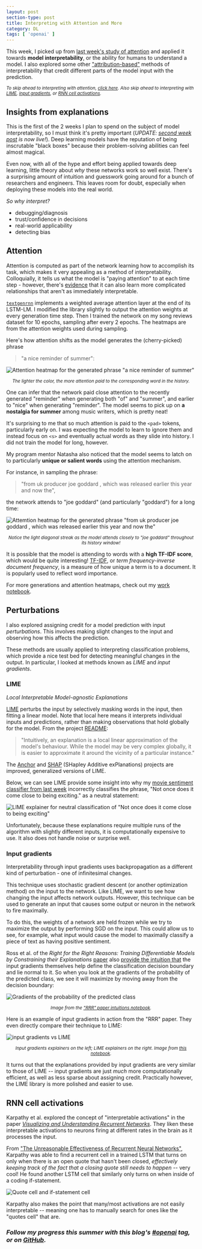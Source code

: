 ```yaml
---
layout: post
section-type: post
title: Interpreting with Attention and More
category: DL
tags: [ 'openai' ]
---
```


This week, I picked up from [last week's study of attention](/dl/2018/07/06/not-enough-attention#understanding-attention) and applied it towards **model interpretability**, or the ability for humans to understand a model. I also explored some other ["attribution-based"](https://distill.pub/2018/building-blocks/) methods of interpretability that credit different parts of the model input with the prediction.

<small>_To skip ahead to interpreting with attention, [click here](#attention). Also skip ahead to interpreting with [LIME](#lime), [input gradients](#input-gradients), or [RNN cell activations](#rnn-cell-activations)._</small>

## Insights from explanations

This is the first of the 2 weeks I plan to spend on the subject of model interpretability, so I must think it's pretty important (_UPDATE: [second week post](/dl/2018/07/21/bias-and-space) is now live!_). Deep learning models have the reputation of being inscrutable "black boxes" because their problem-solving abilities can feel almost magical.

Even now, with all of the hype and effort being applied towards deep learning, little theory about _why_ these networks work so well exist. There's a surprising amount of intuition and guesswork going around for a bunch of researchers and engineers. This leaves room for doubt, especially when deploying these models into the real world.

_So why interpret?_
- debugging/diagnosis
- trust/confidence in decisions
- real-world applicability
- detecting bias

## Attention

Attention is computed as part of the network learning how to accomplish its task, which makes it very appealing as a method of interpretability. Colloquially, it tells us what the model is "paying attention" to at each time step - however, there's [evidence](http://www.abigailsee.com/2017/08/30/four-deep-learning-trends-from-acl-2017-part-2.html#post-hoc-explainability) that it can also learn more complicated relationships that aren't as immediately interpretable.

[`textgenrnn`](https://github.com/minimaxir/textgenrnn) implements a weighted average attention layer at the end of its LSTM-LM. I modified the library slightly to output the attention weights at every generation time step. Then I trained the network on my song reviews dataset for 10 epochs, sampling after every 2 epochs. The heatmaps are from the attention weights used during sampling.

Here's how attention shifts as the model generates the (cherry-picked) phrase

> "a nice reminder of summer":

![Attention heatmap for the generated phrase "a nice reminder of summer"](/img/posts/attention-lm.png)
<small>_<center>The lighter the color, the more attention paid to the corresponding word in the history.</center>_</small>

One can infer that the network paid close attention to the recently generated "reminder" when generating both "of" and "summer", and earlier to "nice" when generating "reminder". The model seems to pick up on **a nostalgia for summer** among music writers, which is pretty neat!

It's surprising to me that so much attention is paid to the `<pad>` tokens, particularly early on. I was expecting the model to learn to ignore them and instead focus on `<s>` and eventually actual words as they slide into history. I did not train the model for long, however.

My program mentor Natasha also noticed that the model seems to latch on to particularly **unique or salient words** using the attention mechanism.

For instance, in sampling the phrase:

> "from uk producer joe goddard , which was released earlier this year and now the",

the network attends to "joe goddard" (and particularly "goddard") for a long time:

![Attemtion heatmap for the generated phrase "from uk producer joe goddard , which was released earlier this year and now the"](/img/posts/joe-goddard.png)
<small>_<center>Notice the light diagonal streak as the model attends closely to "joe goddard" throughout its history window!</center>_</small>

It is possible that the model is attending to words with a **high TF-IDF score**, which would be quite interesting! [TF-IDF](http://www.tfidf.com/), or _term frequency-inverse document frequency_, is a measure of how unique a term is to a document. It is popularly used to reflect word importance.

For more generations and attention heatmaps, check out my [work notebook](http://nbviewer.jupyter.org/github/iconix/openai/blob/697390c073050ac31cce65f0ff732fec33124dbc/nbs/textgenrnn_attention.ipynb).

## Perturbations

I also explored assigning credit for a model prediction with input _perturbations_. This involves making slight changes to the input and observing how this affects the prediction.

These methods are usually applied to interpreting classification problems, which provide a nice test bed for detecting meaningful changes in the output. In particular, I looked at methods known as _LIME_ and _input gradients_.

### LIME
_Local Interpretable Model-agnostic Explanations_

[LIME](https://arxiv.org/abs/1602.04938) perturbs the input by selectively masking words in the input, then fitting a linear model. Note that local here means it interprets individual inputs and predictions, rather than making observations that hold globally for the model. From the project [README](https://github.com/marcotcr/lime#what-are-explanations):

> "Intuitively, an explanation is a local linear approximation of the model's behaviour. While the model may be very complex globally, it is easier to approximate it around the vicinity of a particular instance."

The [Anchor](https://github.com/marcotcr/anchor) and [SHAP](https://github.com/slundberg/shap) (SHapley Additive exPlanations) projects are improved, generalized versions of LIME.

Below, we can see LIME provide some insight into why my [movie sentiment classifier from last week](/dl/2018/07/06/not-enough-attention#kaggle--ulmfit) incorrectly classifies the phrase, "Not once does it come close to being exciting." as a neutral statement:

![LIME explainer for neutral classification of "Not once does it come close to being exciting"](/img/posts/lime-rt.png)

Unfortunately, because these explanations require multiple runs of the algorithm with slightly different inputs, it is computationally expensive to use. It also does not handle noise or surprise well.

### Input gradients

Interpretability through input gradients uses backpropagation as a different kind of perturbation - one of infinitesimal changes.

This technique uses stochastic gradient descent (or another optimization method) on the input to the network. Like LIME, we want to see how changing the input affects network outputs. However, this technique can be used to generate an input that causes some output or neuron in the network to fire maximally.

To do this, the weights of a network are held frozen while we try to maximize the output by performing SGD on the input. This could allow us to see, for example, what input would cause the model to maximally classify a piece of text as having positive sentiment.

Ross et al. of the _Right for the Right Reasons: Training Differentiable Models by Constraining their Explanations_ [paper](https://arxiv.org/abs/1703.03717) also [provide the intuition that](https://github.com/dtak/rrr/blob/master/experiments/2D%20Intuition.ipynb) the input gradients themselves help define the classification decision boundary and lie normal to it. So when you look at the gradients of the probability of the predicted class, we see it will maximize by moving away from the decision boundary:

![Gradients of the probability of the predicted class](/img/posts/rrr-boundary.png)
<small>_<center>Image from the <a href='https://github.com/dtak/rrr/blob/master/experiments/2D%20Intuition.ipynb'>"RRR" paper intuitions notebook</a>.</center>_</small>

Here is an example of input gradients in action from the "RRR" paper. They even directly compare their technique to LIME:

![input gradients vs LIME](/img/posts/rrr-v-lime.png)
<small>_<center>Input gradients explainers on the left; LIME explainers on the right. Image from <a href='https://github.com/dtak/rrr/blob/master/experiments/20%20Newsgroups.ipynb'>this notebook</a>.</center>_</small>

It turns out that the explanations provided by input gradients are very similar to those of LIME -- input gradients are just _much_ more computationally efficient, as well as less sparse about assigning credit. Practically however, the LIME library is more polished and easier to use.

## RNN cell activations

Karpathy et al. explored the concept of "interpretable activations" in the paper [_Visualizing and Understanding Recurrent Networks_](https://arxiv.org/abs/1506.02078). They liken these interpretable activations to neurons firing at different rates in the brain as it processes the input.

From ["The Unreasonable Effectiveness of Recurrent Neural Networks"](http://karpathy.github.io/2015/05/21/rnn-effectiveness/#visualizing-the-predictions-and-the-neuron-firings-in-the-rnn), Karpathy was able to find a recurrent cell in a trained LSTM that turns on only when there is an open quote that hasn't been closed, _effectively keeping track of the fact that a closing quote still needs to happen_ -- very cool! He found another LSTM cell that similarly only turns on when inside of a coding if-statement.

![Quote cell and if-statement cell](/img/posts/rnn-cells-firing.png)

Karpathy also makes the point that many/most activations are not easily interpretable -- meaning one has to manually search for ones like the "quotes cell" that are.

### _Follow my progress this summer with this blog's [#openai](/tags/openai) tag, or on [GitHub](https://github.com/iconix/openai)._
